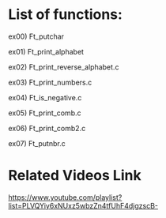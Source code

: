 # List of functions:

ex00) Ft_putchar

ex01) Ft_print_alphabet

ex02) Ft_print_reverse_alphabet.c

ex03) Ft_print_numbers.c

ex04) Ft_is_negative.c

ex05) Ft_print_comb.c

ex06) Ft_print_comb2.c

ex07) Ft_putnbr.c


# Related Videos Link
https://www.youtube.com/playlist?list=PLVQYiy6xNUxz5wbzZn4tfUhF4djgzscB-

